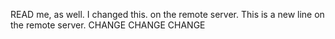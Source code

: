 READ me, as well.
I changed this. on the remote server.
This is a new line on the remote server.
CHANGE CHANGE CHANGE
